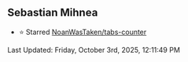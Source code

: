 <h2>Sebastian Mihnea</h2>

<!--RECENT_ACTIVITY:start-->
- ⭐ Starred [NoanWasTaken/tabs-counter](https://github.com/NoanWasTaken/tabs-counter)<br>
<!--RECENT_ACTIVITY:end-->
<!--RECENT_ACTIVITY:last_update-->
Last Updated: Friday, October 3rd, 2025, 12:11:49 PM
<!--RECENT_ACTIVITY:last_update_end-->

<!---LOL-STATS-START-HERE--->
<!---LOL-STATS-END-HERE--->
